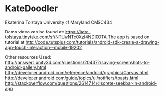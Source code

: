 # KateDoodler

Ekaterina Tolstaya
University of Maryland
CMSC434

Demo video can be found at: https://kate-tolstaya.tinytake.com/sf/NTUwNTc0XzI4NDI0OTA
The app is based on tutorial at http://code.tutsplus.com/tutorials/android-sdk-create-a-drawing-app-touch-interaction--mobile-19202

Other resources Used:
http://answers.unity3d.com/questions/204372/saving-screenshots-to-android-gallery.html
http://developer.android.com/reference/android/graphics/Canvas.html
http://developer.android.com/guide/topics/ui/notifiers/toasts.html
http://stackoverflow.com/questions/2614714/discrete-seekbar-in-android-app



